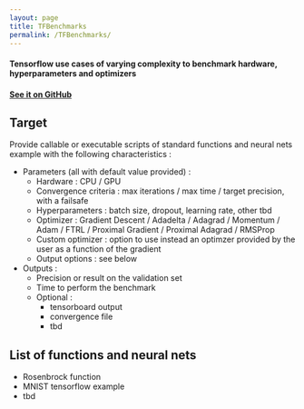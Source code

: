 ```yaml
---
layout: page
title: TFBenchmarks
permalink: /TFBenchmarks/
---
```


#### Tensorflow use cases of varying complexity to benchmark hardware, hyperparameters and optimizers

#### [See it on GitHub](https://github.com/Ericvulpi/MusicBar)

## Target

Provide callable or executable scripts of standard functions and neural nets example with
the following characteristics :

- Parameters (all with default value provided) :
  - Hardware : CPU / GPU
  - Convergence criteria : max iterations / max time / target precision, with a failsafe
  - Hyperparameters : batch size, dropout, learning rate, other tbd
  - Optimizer : Gradient Descent / Adadelta / Adagrad / Momentum / Adam / FTRL /
  Proximal Gradient / Proximal Adagrad / RMSProp
  - Custom optimizer : option to use instead an optimzer provided by the user as a function
  of the gradient
  - Output options : see below
- Outputs :
  - Precision or result on the validation set
  - Time to perform the benchmark
  - Optional :
    - tensorboard output
    - convergence file
    - tbd

## List of functions and neural nets

- Rosenbrock function
- MNIST tensorflow example
- tbd
